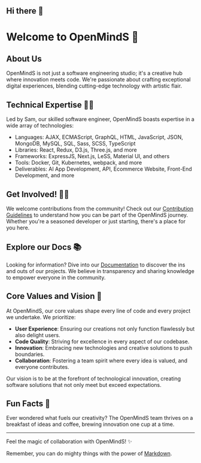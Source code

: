 ## Hi there 👋

# Welcome to OpenMindS 🚀

## About Us

OpenMindS is not just a software engineering studio; it's a creative hub where innovation meets code. We're passionate about crafting exceptional digital experiences, blending cutting-edge technology with artistic flair.

## Technical Expertise 👩‍💻

Led by Sam, our skilled software engineer, OpenMindS boasts expertise in a wide array of technologies:

- Languages: AJAX, ECMAScript, GraphQL, HTML, JavaScript, JSON, MongoDB, MySQL, SQL, Sass, SCSS, TypeScript
- Libraries: React, Redux, D3.js, Three.js, and more
- Frameworks: ExpressJS, Next.js, LeSS, Material UI, and others
- Tools: Docker, Git, Kubernetes, webpack, and more
- Deliverables: AI App Development, API, Ecommerce Website, Front-End Development, and more

## Get Involved! 👩‍💻

We welcome contributions from the community! Check out our [Contribution Guidelines](link_to_your_guidelines) to understand how you can be part of the OpenMindS journey. Whether you're a seasoned developer or just starting, there's a place for you here.

## Explore our Docs 📚

Looking for information? Dive into our [Documentation](link_to_your_docs) to discover the ins and outs of our projects. We believe in transparency and sharing knowledge to empower everyone in the community.

## Core Values and Vision 🌟

At OpenMindS, our core values shape every line of code and every project we undertake. We prioritize:

- **User Experience**: Ensuring our creations not only function flawlessly but also delight users.
- **Code Quality**: Striving for excellence in every aspect of our codebase.
- **Innovation**: Embracing new technologies and creative solutions to push boundaries.
- **Collaboration**: Fostering a team spirit where every idea is valued, and everyone contributes.

Our vision is to be at the forefront of technological innovation, creating software solutions that not only meet but exceed expectations.

## Fun Facts 🍿

Ever wondered what fuels our creativity? The OpenMindS team thrives on a breakfast of ideas and coffee, brewing innovation one cup at a time.

---

Feel the magic of collaboration with OpenMindS! ✨

Remember, you can do mighty things with the power of [Markdown](https://docs.github.com/github/writing-on-github/getting-started-with-writing-and-formatting-on-github/basic-writing-and-formatting-syntax).
<!--

**Here are some ideas to get you started:**

🙋‍♀️ A short introduction - what is your organization all about?
🌈 Contribution guidelines - how can the community get involved?
👩‍💻 Useful resources - where can the community find your docs? Is there anything else the community should know?
🍿 Fun facts - what does your team eat for breakfast?
🧙 Remember, you can do mighty things with the power of [Markdown](https://docs.github.com/github/writing-on-github/getting-started-with-writing-and-formatting-on-github/basic-writing-and-formatting-syntax)
-->
